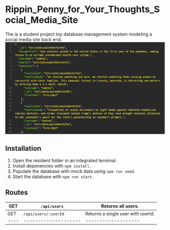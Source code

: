 # Rippin_Penny_for_Your_Thoughts_Social_Media_Site
The is a student project toy database management system modeling a social media site back end.
![Title Screen](./ReadMe/banner.png)
## Installation  
1. Open the resident folder in an integrated terminal.
2. Install depenencies with `npm install`.
3. Populate the database with mock data using `npm run seed`.
4. Start the database with `npm run start`.
## Routes
GET  | `/api/users`         | Returns all users.
---- | -------------------- | -------------------   
GET  | `/api/users/:userId` | Returns a single user with userId.
---- | -------------------- | -------------------   
